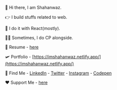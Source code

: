 👋 Hi there, I am Shahanwaz.

👉‍ I build stuffs related to web.

📌 I do it with React(mostly).

👨‍💻 Sometimes, I do CP alongside.

📄 Resume - [here](https://drive.google.com/file/d/1dsgEmkBHSbWfOykmJJo6F4h4Ad-zfWTy/view?usp=sharing)

🛩️ Portfolio - [https://imshahanwaz.netlify.app/](https://imshahanwaz.netlify.app/)

🔎 Find Me - [LinkedIn](https://www.linkedin.com/in/mshahanwaz) - [Twitter](https://twitter.com/_mshahanwaz) - [Instagram](https://instagram.com/imshahanwaz) - [Codepen](https://codepen.io/mshahanwaz)

❤️ Support Me - [here](https://ko-fi.com/mshahanwaz)
